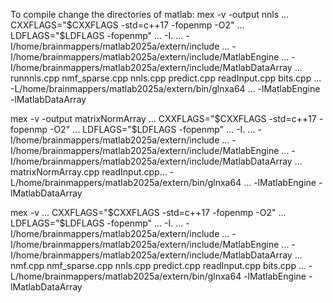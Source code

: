 To compile change the directories of matlab:
mex -v -output nnls ...
    CXXFLAGS="\$CXXFLAGS -std=c++17 -fopenmp -O2" ...
    LDFLAGS="\$LDFLAGS -fopenmp" ...
    -I. ...
    -I/home/brainmappers/matlab2025a/extern/include ...
    -I/home/brainmappers/matlab2025a/extern/include/MatlabEngine ...
    -I/home/brainmappers/matlab2025a/extern/include/MatlabDataArray ...
    runnnls.cpp nmf_sparse.cpp nnls.cpp predict.cpp readInput.cpp bits.cpp ...
    -L/home/brainmappers/matlab2025a/extern/bin/glnxa64 ...
    -lMatlabEngine -lMatlabDataArray



mex -v -output matrixNormArray ...
    CXXFLAGS="\$CXXFLAGS -std=c++17 -fopenmp -O2" ...
    LDFLAGS="\$LDFLAGS -fopenmp" ...
    -I. ...
    -I/home/brainmappers/matlab2025a/extern/include ...
    -I/home/brainmappers/matlab2025a/extern/include/MatlabEngine ...
    -I/home/brainmappers/matlab2025a/extern/include/MatlabDataArray ...
   matrixNormArray.cpp readInput.cpp...
    -L/home/brainmappers/matlab2025a/extern/bin/glnxa64 ...
    -lMatlabEngine -lMatlabDataArray


mex -v ...
    CXXFLAGS="\$CXXFLAGS -std=c++17 -fopenmp -O2" ...
    LDFLAGS="\$LDFLAGS -fopenmp" ...
    -I. ...
    -I/home/brainmappers/matlab2025a/extern/include ...
    -I/home/brainmappers/matlab2025a/extern/include/MatlabEngine ...
    -I/home/brainmappers/matlab2025a/extern/include/MatlabDataArray ...
    nmf.cpp nmf_sparse.cpp nnls.cpp predict.cpp readInput.cpp bits.cpp ...
    -L/home/brainmappers/matlab2025a/extern/bin/glnxa64 -lMatlabEngine -lMatlabDataArray

    

